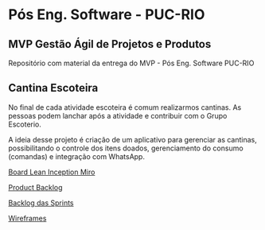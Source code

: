 # Pós Eng. Software - PUC-RIO
## MVP Gestão Ágil de Projetos e Produtos

Repositório com material da entrega do MVP - Pós Eng. Software PUC-RIO

## Cantina Escoteira

No final de cada atividade escoteira é comum realizarmos cantinas. As pessoas podem lanchar após a atividade e contribuir com o Grupo Escoterio.

A ideia desse projeto é criação de um aplicativo para gerenciar as cantinas, possibilitando o controle dos itens doados, gerenciamento do consumo (comandas) e integração com WhatsApp.


[Board Lean Inception Miro](https://miro.com/app/board/uXjVJHQCjws=/?share_link_id=291803735303)

[Product Backlog](product-backlog.pdf)

[Backlog das Sprints](sprints-backlog.pdf)

[Wireframes](/wireframe-cantina)


